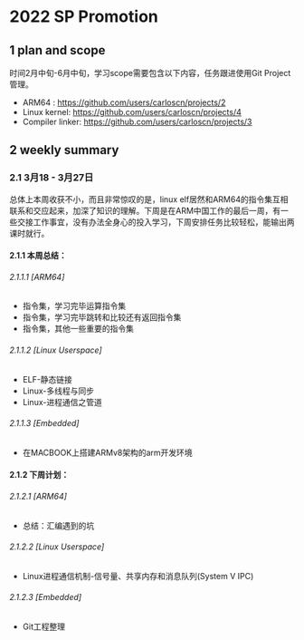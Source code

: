# 2022 SP Promotion

## 1 plan and scope

时间2月中旬-6月中旬，学习scope需要包含以下内容，任务跟进使用Git Project管理。

* ARM64 : https://github.com/users/carloscn/projects/2
* Linux kernel: https://github.com/users/carloscn/projects/4
* Compiler linker: https://github.com/users/carloscn/projects/3

## 2 weekly summary

### 2.1 3月18 - 3月27日

总体上本周收获不小，而且非常惊叹的是，linux elf居然和ARM64的指令集互相联系和交应起来，加深了知识的理解。下周是在ARM中国工作的最后一周，有一些交接工作事宜，没有办法全身心的投入学习，下周安排任务比较轻松，能输出两课时就行。

#### 2.1.1 本周总结：

###### 2.1.1.1 [ARM64]

* 指令集，学习完毕运算指令集
* 指令集，学习完毕跳转和比较还有返回指令集
* 指令集，其他一些重要的指令集

###### 2.1.1.2 [Linux Userspace]

* ELF-静态链接
* Linux-多线程与同步
* Linux-进程通信之管道

###### 2.1.1.3 [Embedded]

* 在MACBOOK上搭建ARMv8架构的arm开发环境

#### 2.1.2 下周计划：

###### 2.1.2.1 [ARM64]

* 总结：汇编遇到的坑

###### 2.1.2.2 [Linux Userspace]

* Linux进程通信机制-信号量、共享内存和消息队列(System V IPC)

###### 2.1.2.3 [Embedded]

* Git工程整理